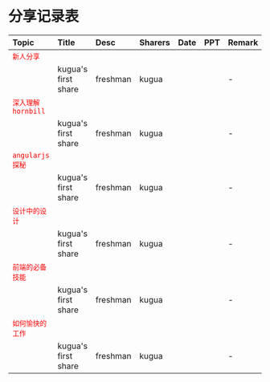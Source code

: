 # 分享记录表

|Topic|Title|Desc|Sharers|Date|PPT|Remark|
|:--|:--|:--|:--|:--|:--|:--|
|<span style="color:red">`新人分享`</span>|||||||
||kugua's first share|freshman|kugua|||-|
|<span style="color:red">`深入理解hornbill`</span>|||||||
||kugua's first share|freshman|kugua|||-|
|<span style="color:red">`angularjs探秘`</span>|||||||
||kugua's first share|freshman|kugua|||-|
|<span style="color:red">`设计中的设计`</span>|||||||
||kugua's first share|freshman|kugua|||-|
|<span style="color:red">`前端的必备技能`</span>|||||||
||kugua's first share|freshman|kugua|||-|
|<span style="color:red">`如何愉快的工作`</span>|||||||
||kugua's first share|freshman|kugua|||-|
